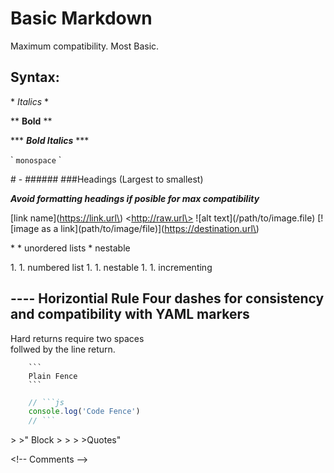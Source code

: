 # Basic Markdown

Maximum compatibility. Most Basic.

## Syntax:

\* *Italics* \*  

\*\* **Bold** \*\*  

\*\*\* ***Bold Italics*** \*\*\*  

\` `monospace` \`  

\# - \#\#\#\#\#\# ###Headings (Largest to smallest)

***Avoid formatting headings if posible for max compatibility***

\[link name\]\(https://link.url\)
\<http://raw.url\>
!\[alt text\]\(/path/to/image.file\)
\[!\[image as a link\]\(path/to/image/file\)\]\(https://destination.url\)

\* * unordered lists
        * nestable

1\. 1. numbered list
        1\. 1. nestable
        1\. 1. incrementing

\-\-\-\- Horizontial Rule
Four dashes for consistency and compatibility with YAML markers
----

Hard returns require two spaces  
follwed by the line return.

```
    ```
    Plain Fence
    ```
```

```js
    // ```js
    console.log('Code Fence')
    // ```
```

\> >" Block
\> >
\> >Quotes"

\<\!\-\- Comments \-\-\>




